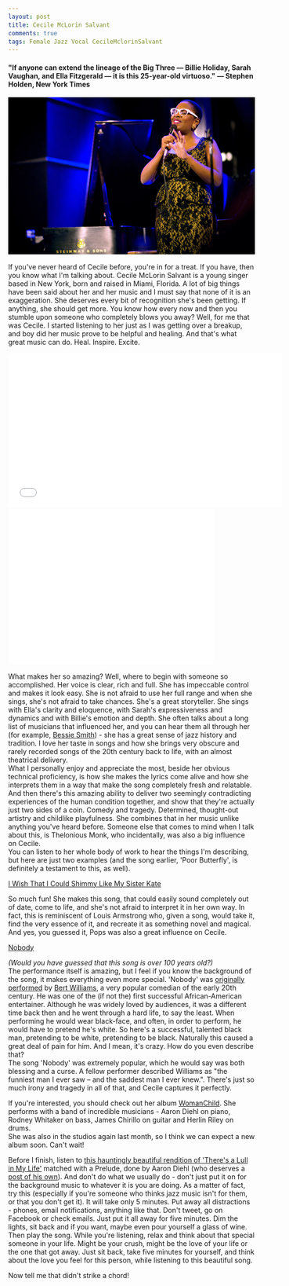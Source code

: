 ```yaml
---
layout: post
title: Cecile McLorin Salvant
comments: true
tags: Female Jazz Vocal CecileMclorinSalvant
---
```

#### "If anyone can extend the lineage of the Big Three — Billie Holiday, Sarah Vaughan, and Ella Fitzgerald — it is this 25-year-old virtuoso." — Stephen Holden, New York Times


  

<img src="/img/cecilemclorinsalvant.jpg" alt="Cecile McLorin Salvant performing" title="Photo by Tony Cenicola/The New York Times" class="left image-left">
  


If you've never heard of Cecile before, you're in for a treat. If you have, then you know what I'm talking about. Cecile McLorin Salvant is a young singer based in New York, born and raised in Miami, Florida. A lot of big things have been said about her and her music and I must say that none of it is an exaggeration. She deserves every bit of recognition she's been getting. If anything, she should get more. You know how every now and then you stumble upon someone who completely blows you away? Well, for me that was Cecile. I started listening to her just as I was getting over a breakup, and boy did her music prove to be helpful and healing. And that's what great music can do. Heal. Inspire. Excite.

<iframe width="560" height="315" src="//www.youtube.com/embed/AZ_F_potBug" frameborder="0" allowfullscreen></iframe>
<iframe width="420" height="315" src="//www.youtube.com/embed/H3dFTyJK0NQ" frameborder="0" allowfullscreen></iframe>  
  
<br/>
  

What makes her so amazing? Well, where to begin with someone so accomplished. Her voice is clear, rich and full. She has impeccable control and makes it look easy. She is not afraid to use her full range and when she sings, she's not afraid to take chances. She's a great storyteller. She sings with Ella's clarity and eloquence, with Sarah's expressiveness and dynamics and with Billie's emotion and depth. She often talks about a long list of musicians that influenced her, and you can hear them all through her (for example, [Bessie Smith](https://www.youtube.com/watch?v=gbPDIgpHfU0)) - she has a great sense of jazz history and tradition. I love her taste in songs and how she brings very obscure and rarely recorded songs of the 20th century back to life, with an almost theatrical delivery.  
What I personally enjoy and appreciate the most, beside her obvious technical proficiency, is how she makes the lyrics come alive and how she interprets them in a way that make the song completely fresh and relatable. And then there's this amazing ability to deliver two seemingly contradicting experiences of the human condition together, and show that they're actually just two sides of a coin. Comedy and tragedy. Determined, thought-out artistry and childlike playfulness. She combines that in her music unlike anything you've heard before. Someone else that comes to mind when I talk about this, is Thelonious Monk, who incidentally, was also a big influence on Cecile.  
You can listen to her whole body of work to hear the things I'm describing, but here are just two examples (and the song earlier, 'Poor Butterfly', is definitely a testament to this, as well).

[I Wish That I Could Shimmy Like My Sister Kate](https://www.youtube.com/watch?v=lpQ_pWev24w)

So much fun! She makes this song, that could easily sound completely out of date, come to life, and she's not afraid to interpret it in her own way. In fact, this is reminiscent of Louis Armstrong who, given a song, would take it, find the very essence of it, and recreate it as something novel and magical. And yes, you guessed it, Pops was also a great influence on Cecile.

[Nobody](http://www.youtube.com/watch?v=8kxDdkphgwQ)

*(Would you have guessed that this song is over 100 years old?)*  
The performance itself is amazing, but I feel if you know the background of the song, it makes everything even more special. 'Nobody' was [originally performed](https://www.youtube.com/watch?v=hjyIoWIZXtY) by [Bert Williams](http://en.wikipedia.org/wiki/Bert_Williams), a very popular comedian of the early 20th century. He was one of the (if not the) first successful African-American entertainer. Although he was widely loved by audiences, it was a different time back then and he went through a hard life, to say the least. When performing he would wear black-face, and often, in order to perform, he would have to pretend he's white. So here's a successful, talented black man, pretending to be white, pretending to be black. Naturally this caused a great deal of pain for him. And I mean, it's crazy. How do you even describe that?  
The song 'Nobody' was extremely popular, which he would say was both blessing and a curse. A fellow performer described Williams as "the funniest man I ever saw – and the saddest man I ever knew.". There's just so much irony and tragedy in all of that, and Cecile captures it perfectly.

If you're interested, you should check out her album [WomanChild](http://amzn.to/YjTXKu). She performs with a band of incredible musicians - Aaron Diehl on piano, Rodney Whitaker on bass, James Chirillo on guitar and Herlin Riley on drums.  
She was also in the studios again last month, so I think we can expect a new album soon. Can't wait!

Before I finish, listen to [this hauntingly beautiful rendition of 'There's a Lull in My Life'](https://www.youtube.com/watch?v=beWTOCmu1Z0) matched with a Prelude, done by Aaron Diehl (who deserves a [post of his own](https://www.youtube.com/watch?v=Co4a4kb_J0Y)). And don't do what we usually do - don't just put it on for the background music to whatever it is you are doing. As a matter of fact, try this (especially if you're someone who thinks jazz music isn't for them, or that you don't get it). It will take only 5 minutes. Put away all distractions - phones, email notifications, anything like that. Don't tweet, go on Facebook or check emails. Just put it all away for five minutes. Dim the lights, sit back and if you want, maybe even pour yourself a glass of wine. Then play the song. While you're listening, relax and think about that special someone in your life. Might be your crush, might be the love of your life or the one that got away. Just sit back, take five minutes for yourself, and think about the love you feel for this person, while listening to this beautiful song.

Now tell me that didn't strike a chord!
